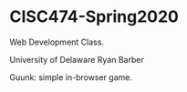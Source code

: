 # CISC474-Spring2020
Web Development Class. 

University of Delaware
Ryan Barber

Guunk: simple in-browser game.
